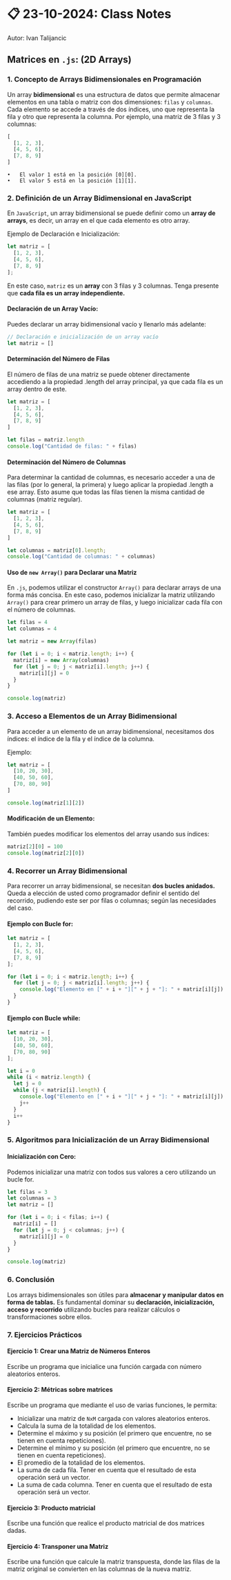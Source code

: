 # 📋 23-10-2024: Class Notes
Autor: Ivan Talijancic

## Matrices en `.js`: (2D Arrays)

### 1. Concepto de Arrays Bidimensionales en Programación

Un array **bidimensional** es una estructura de datos que permite almacenar elementos en una tabla o matriz con dos
dimensiones: `filas` y `columnas`. Cada elemento se accede a través de dos índices, uno que representa la fila y otro
que representa la columna. Por ejemplo, una matriz de 3 filas y 3 columnas:

```js
[
  [1, 2, 3],
  [4, 5, 6],
  [7, 8, 9]
]
```

	•	El valor 1 está en la posición [0][0].
	•	El valor 5 está en la posición [1][1].

### 2. Definición de un Array Bidimensional en JavaScript

En `JavaScript`, un array bidimensional se puede definir como un **array de arrays**, es decir, un array en el que
cada elemento es otro array.

Ejemplo de Declaración e Inicialización:

```js
let matriz = [
  [1, 2, 3],
  [4, 5, 6],
  [7, 8, 9]
];
```

En este caso, `matriz` es un **array** con 3 filas y 3 columnas. Tenga presente que **cada fila es un array independiente.**

#### Declaración de un Array Vacío:

Puedes declarar un array bidimensional vacío y llenarlo más adelante:

```js
// Declaración e inicialización de un array vacío
let matriz = []
```

#### Determinación del Número de Filas

El número de filas de una matriz se puede obtener directamente accediendo a la propiedad .length del array principal,
ya que cada fila es un array dentro de este.

```js
let matriz = [
  [1, 2, 3],
  [4, 5, 6],
  [7, 8, 9]
]

let filas = matriz.length
console.log("Cantidad de filas: " + filas)
```

#### Determinación del Número de Columnas

Para determinar la cantidad de columnas, es necesario acceder a una de las filas (por lo general, la primera) y
luego aplicar la propiedad .length a ese array. Esto asume que todas las filas tienen la misma cantidad de
columnas (matriz regular).

```js
let matriz = [
  [1, 2, 3],
  [4, 5, 6],
  [7, 8, 9]
]

let columnas = matriz[0].length;
console.log("Cantidad de columnas: " + columnas)
```

#### Uso de `new Array()` para Declarar una Matriz

En `.js`, podemos utilizar el constructor `Array()` para declarar arrays de una forma más concisa. En este caso,
podemos inicializar la matriz utilizando `Array()` para crear primero un array de filas, y luego inicializar cada
fila con el número de columnas.

```js
let filas = 4
let columnas = 4

let matriz = new Array(filas)

for (let i = 0; i < matriz.length; i++) {
  matriz[i] = new Array(columnas)
  for (let j = 0; j < matriz[i].length; j++) {
    matriz[i][j] = 0
  }
}

console.log(matriz)
```

### 3. Acceso a Elementos de un Array Bidimensional

Para acceder a un elemento de un array bidimensional, necesitamos dos índices: el índice de la fila y el índice de la columna.

Ejemplo:

```js
let matriz = [
  [10, 20, 30],
  [40, 50, 60],
  [70, 80, 90]
]

console.log(matriz[1][2])
```

#### Modificación de un Elemento:

También puedes modificar los elementos del array usando sus índices:

```js
matriz[2][0] = 100
console.log(matriz[2][0])
```

### 4. Recorrer un Array Bidimensional

Para recorrer un array bidimensional, se necesitan **dos bucles anidados.** Queda a elección de usted como programador
definir el sentido del recorrido, pudiendo este ser por filas o columnas; según las necesidades del caso.

#### Ejemplo con Bucle for:

```js
let matriz = [
  [1, 2, 3],
  [4, 5, 6],
  [7, 8, 9]
];

for (let i = 0; i < matriz.length; i++) {
  for (let j = 0; j < matriz[i].length; j++) {
    console.log("Elemento en [" + i + "][" + j + "]: " + matriz[i][j])
  }
}
```

#### Ejemplo con Bucle while:

```js
let matriz = [
  [10, 20, 30],
  [40, 50, 60],
  [70, 80, 90]
];

let i = 0
while (i < matriz.length) {
  let j = 0
  while (j < matriz[i].length) {
    console.log("Elemento en [" + i + "][" + j + "]: " + matriz[i][j])
    j++
  }
  i++
}
```

### 5. Algoritmos para Inicialización de un Array Bidimensional

#### Inicialización con Cero:

Podemos inicializar una matriz con todos sus valores a cero utilizando un bucle for.

```js
let filas = 3
let columnas = 3
let matriz = []

for (let i = 0; i < filas; i++) {
  matriz[i] = []
  for (let j = 0; j < columnas; j++) {
    matriz[i][j] = 0
  }
}

console.log(matriz)
```

### 6. Conclusión

Los arrays bidimensionales son útiles para **almacenar y manipular datos en forma de tablas.**
Es fundamental dominar su **declaración, inicialización, acceso y recorrido** utilizando bucles para realizar cálculos
o transformaciones sobre ellos.

### 7. Ejercicios Prácticos

#### Ejercicio 1: Crear una Matriz de Números Enteros
Escribe un programa que inicialice una función cargada con número aleatorios enteros.

#### Ejercicio 2: Métricas sobre matrices
Escribe un programa que mediante el uso de varias funciones, le permita:

  - Inicializar una matriz de `NxM` cargada con valores aleatorios enteros.
  - Calcula la suma de la totalidad de los elementos.
  - Determine el máximo y su posición (el primero que encuentre, no se tienen en cuenta repeticiones).
  - Determine el mínimo y su posición (el primero que encuentre, no se tienen en cuenta repeticiones).
  - El promedio de la totalidad de los elementos.
  - La suma de cada fila. Tener en cuenta que el resultado de esta operación será un vector.
  - La suma de cada columna. Tener en cuenta que el resultado de esta operación será un vector.

#### Ejercicio 3: Producto matricial
Escribe una función que realice el producto matricial de dos matrices dadas.

#### Ejercicio 4: Transponer una Matriz
Escribe una función que calcule la matriz transpuesta, donde las filas de la matriz original se convierten en las columnas de la nueva matriz.

